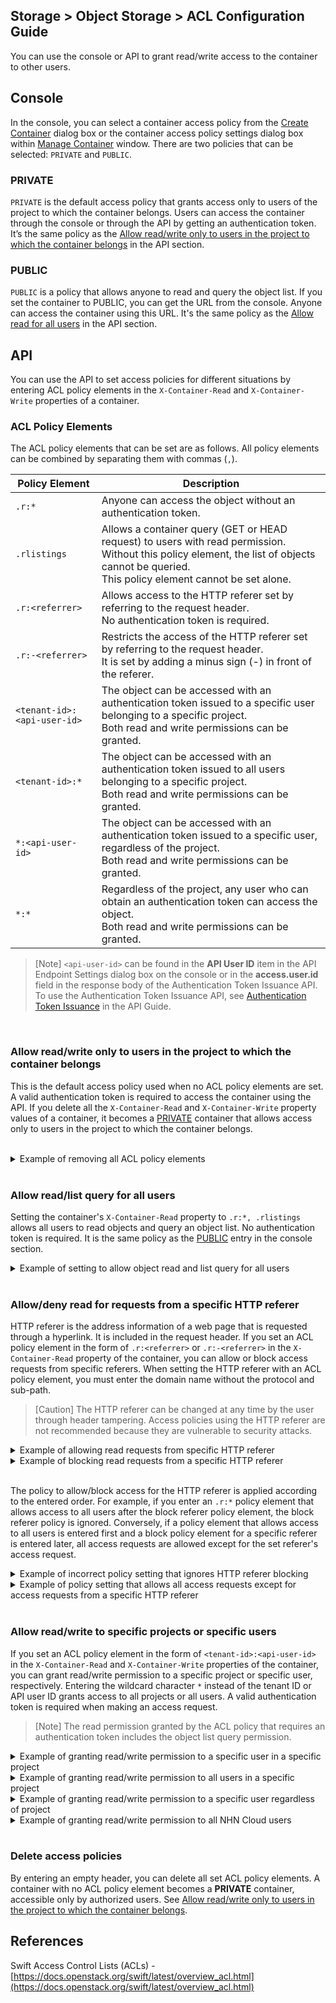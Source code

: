 ## Storage > Object Storage > ACL Configuration Guide

You can use the console or API to grant read/write access to the container to other users.

## Console
In the console, you can select a container access policy from the [Create Container](console-guide/#create-container) dialog box or the container access policy settings dialog box within [Manage Container](console-guide/#manage-container) window. There are two policies that can be selected: `PRIVATE` and `PUBLIC`.

### PRIVATE
`PRIVATE` is the default access policy that grants access only to users of the project to which the container belongs. Users can access the container through the console or through the API by getting an authentication token. It’s the same policy as the [Allow read/write only to users in the project to which the container belongs](acl-guide/#allow-readwrite-only-to-users-in-the-project-to-which-the-container-belongs) in the API section.
<br/>

### PUBLIC
`PUBLIC` is a policy that allows anyone to read and query the object list. If you set the container to PUBLIC, you can get the URL from the console. Anyone can access the container using this URL. It's the same policy as the [Allow read for all users](acl-guide/#allow-readlist-query-for-all-users) in the API section.
<br/>

## API
You can use the API to set access policies for different situations by entering ACL policy elements in the `X-Container-Read` and `X-Container-Write` properties of a container.
<br/>

### ACL Policy Elements

The ACL policy elements that can be set are as follows. All policy elements can be combined by separating them with commas (`,`).

| Policy Element | Description |
| --- | --- |
| `.r:*` | Anyone can access the object without an authentication token. |
| `.rlistings` | Allows a container query (GET or HEAD request) to users with read permission.<br/>Without this policy element, the list of objects cannot be queried.<br/>This policy element cannot be set alone. |
| `.r:<referrer>` | Allows access to the HTTP referer set by referring to the request header.<br/>No authentication token is required. |
| `.r:-<referrer>` | Restricts the access of the HTTP referer set by referring to the request header.<br/>It is set by adding a minus sign (-) in front of the referer. |
| `<tenant-id>:<api-user-id>` | The object can be accessed with an authentication token issued to a specific user belonging to a specific project.<br/>Both read and write permissions can be granted. |
| `<tenant-id>:*` | The object can be accessed with an authentication token issued to all users belonging to a specific project.<br/>Both read and write permissions can be granted. |
| `*:<api-user-id>` | The object can be accessed with an authentication token issued to a specific user, regardless of the project.<br/>Both read and write permissions can be granted. |
| `*:*` | Regardless of the project, any user who can obtain an authentication token can access the object.<br/>Both read and write permissions can be granted. |

> [Note]
>  `<api-user-id>` can be found in the **API User ID** item in the API Endpoint Settings dialog box on the console or in the **access.user.id** field in the response body of the Authentication Token Issuance API.
> To use the Authentication Token Issuance API, see [Authentication Token Issuance](api-guide/#authentication-token-issuance) in the API Guide.

<br/>

### Allow read/write only to users in the project to which the container belongs
This is the default access policy used when no ACL policy elements are set. A valid authentication token is required to access the container using the API.
If you delete all the `X-Container-Read` and `X-Container-Write` property values of a container, it becomes a [PRIVATE](acl-guide/#private) container that allows access only to users in the project to which the container belongs.

<br/>

<details>
<summary>Example of removing all ACL policy elements</summary>

```
$ curl -i -X POST \
  -H 'X-Auth-Token: ${token-id}' \
  -H 'X-Container-Read;' \
  -H 'X-Container-Write;' \
  https://api-storage.cloud.toast.com/v1/AUTH_*****/container
```

<blockquote>
<p>[Note]
When sending a header without a value using curl, a semicolon (;) must be appended to the header name.</p>
</blockquote>

If a request is made without a valid authentication token, an error message is responded.

```
$ curl -X GET \
  https://api-storage.cloud.toast.com/v1/AUTH_*****/container

<html><h1>Unauthorized</h1><p>This server could not verify that you are authorized to access the document you requested.</p></html>
```

You must have a valid authentication token in the request header to get the desired response.

```
$ curl -X GET \
  -H 'X-Auth-Token: ${token-id}' \
  https://api-storage.cloud.toast.com/v1/AUTH_*****/container

[List of objects in the container]
```
</details>
<br/>

### Allow read/list query for all users
Setting the container's `X-Container-Read` property to `.r:*, .rlistings` allows all users to read objects and query an object list. No authentication token is required. It is the same policy as the [PUBLIC](acl-guide/#public) entry in the console section.
<br/>

<details>
<summary>Example of setting to allow object read and list query for all users</summary>

```
$ curl -i -X POST \
  -H 'X-Auth-Token: ${token-id}' \
  -H 'X-Container-Read: .r:*, .rlistings' \
  https://api-storage.cloud.toast.com/v1/AUTH_*****/container
```

```
$ curl -O -X GET \
  https://api-storage.cloud.toast.com/v1/AUTH_*****/container/object

[Object download]


$ curl -X GET \
  https://api-storage.cloud.toast.com/v1/AUTH_*****/container

[List of objects in the container]
```

If you set only <code>.r:*</code>, users can access the object in the container, but they cannot query the object list.

```
$ curl -i -X POST \
  -H 'X-Auth-Token: ${token-id}' \
  -H 'X-Container-Read: .r:*' \
  https://api-storage.cloud.toast.com/v1/AUTH_*****/container
```

```
$ curl -O -X GET \
  https://api-storage.cloud.toast.com/v1/AUTH_*****/container/object

[Object download]


$ curl -X GET \
  https://api-storage.cloud.toast.com/v1/AUTH_*****/container

<html><h1>Unauthorized</h1><p>This server could not verify that you are authorized to access the document you requested.</p></html>
```

</details>
<br/>


### Allow/deny read for requests from a specific HTTP referer
HTTP referer is the address information of a web page that is requested through a hyperlink. It is included in the request header.
If you set an ACL policy element in the form of `.r:<referrer>` or `.r:-<referrer>` in the `X-Container-Read` property of the container, you can allow or block access requests from specific referers. When setting the HTTP referer with an ACL policy element, you must enter the domain name without the protocol and sub-path.

> [Caution]
The HTTP referer can be changed at any time by the user through header tampering. Access policies using the HTTP referer are not recommended because they are vulnerable to security attacks.

<details>
<summary>Example of allowing read requests from specific HTTP referer</summary>

```
$ curl -i -X POST \
  -H 'X-Auth-Token: ${token-id}' \
  -H 'X-Container-Read: .r:bar.foo.com' \
  https://api-storage.cloud.toast.com/v1/AUTH_*****/container
```

Objects can be accessed by specifying the allowed HTTP referer addresses in the API request header.

```
$ curl -O -X GET \
  -H 'Referer: https://bar.foo.com' \
  https://api-storage.cloud.toast.com/v1/AUTH_*****/container/object

[Object download]


$ curl -O -X GET \
  -H 'Referer: https://bar.foo.com/some/path' \
  https://api-storage.cloud.toast.com/v1/AUTH_*****/container/object

[Object download]
```

If there is no authorized referer address in the API request header or the protocol is not included in the referer address, access is blocked.

```
$ curl -X GET \
  https://api-storage.cloud.toast.com/v1/AUTH_*****/container/object

<html><h1>Unauthorized</h1><p>This server could not verify that you are authorized to access the document you requested.</p></html>


$ curl -X GET \
  -H 'Referer: https://example.com' \
  https://api-storage.cloud.toast.com/v1/AUTH_*****/container/object

<html><h1>Unauthorized</h1><p>This server could not verify that you are authorized to access the document you requested.</p></html>


$ curl -X GET \
  -H 'Referer: bar.foo.com' \
  https://api-storage.cloud.toast.com/v1/AUTH_*****/container/object

<html><h1>Unauthorized</h1><p>This server could not verify that you are authorized to access the document you requested.</p></html>
```

As shown below, entering a domain name starting with <code>.</code> in your HTTP referer settings allows read to referers including all subdomain addresses of the configured domain.

```
$ curl -i -X POST \
  -H 'X-Auth-Token: ${token-id}' \
  -H 'X-Container-Read: .r:.foo.com' \
  https://api-storage.cloud.toast.com/v1/AUTH_*****/container
```

```
$ curl -O -X GET \
  -H 'Referer: https://bar.foo.com' \
  https://api-storage.cloud.toast.com/v1/AUTH_*****/container/object

[Object download]


$ curl -O -X GET \
  -H 'Referer: https://qux.baz.foo.com/some/path' \
  https://api-storage.cloud.toast.com/v1/AUTH_*****/container/object

[Object download]
```

Requests that do not contain subdomains are blocked.

```
$ curl -X GET \
  -H 'Referer: https://foo.com' \
  https://api-storage.cloud.toast.com/v1/AUTH_*****/container/object

<html><h1>Unauthorized</h1><p>This server could not verify that you are authorized to access the document you requested.</p></html>
```

To allow access requests from all referers with a specific domain name, use a comma list as follows.

```
$ curl -i -X POST \
  -H 'X-Auth-Token: ${token-id}' \
  -H 'X-Container-Read: .r:foo.com, .r:.foo.com' \
  https://api-storage.cloud.toast.com/v1/AUTH_*****/container
```

```
$ curl -O -X GET \
  -H 'Referer: https://foo.com' \
  https://api-storage.cloud.toast.com/v1/AUTH_*****/container/object

[Object download]


$ curl -O -X GET \
  -H 'Referer: https://baz.foo.com/some/path' \
  https://api-storage.cloud.toast.com/v1/AUTH_*****/container/object

[Object download]
```
</details>

<details>
<summary>Example of blocking read requests from a specific HTTP referer</summary>

```
$ curl -i -X POST \
  -H 'X-Auth-Token: ${token-id}' \
  -H 'X-Container-Read: .r:-bar.foo.com' \
  https://api-storage.cloud.toast.com/v1/AUTH_*****/container
```

If you set the HTTP referer domain name with a minus sign in front of it, requests from the set HTTP referer is blocked.

```
$ curl -X GET -H 'Referer: https://bar.foo.com' \
  https://api-storage.cloud.toast.com/v1/AUTH_*****/container/object

<html><h1>Unauthorized</h1><p>This server could not verify that you are authorized to access the document you requested.</p></html>
```

</details>
<br/>

The policy to allow/block access for the HTTP referer is applied according to the entered order. For example, if you enter an `.r:*` policy element that allows access to all users after the block referer policy element, the block referer policy is ignored. Conversely, if a policy element that allows access to all users is entered first and a block policy element for a specific referer is entered later, all access requests are allowed except for the set referer's access request.
<br/>

<details>
<summary>Example of incorrect policy setting that ignores HTTP referer blocking</summary>

```
$ curl -i -X POST \
  -H 'X-Auth-Token: ${token-id}' \
  -H 'X-Container-Read: .r:-bar.foo.com, .r:*' \
  https://api-storage.cloud.toast.com/v1/AUTH_*****/container
```

```
$ curl -O -X GET \
  https://api-storage.cloud.toast.com/v1/AUTH_*****/container/object

[Object download]


$ curl -O -X GET -H 'Referer: https://bar.foo.com' \
  https://api-storage.cloud.toast.com/v1/AUTH_*****/container/object

[Object download]
```
</details>

<details>
<summary>Example of policy setting that allows all access requests except for access requests from a specific HTTP referer</summary>

```
$ curl -i -X POST \
  -H 'X-Auth-Token: ${token-id}' \
  -H 'X-Container-Read: .r:*, .r:-bar.foo.com' \
  https://api-storage.cloud.toast.com/v1/AUTH_*****/container
```

```
$ curl -O -X GET \
  https://api-storage.cloud.toast.com/v1/AUTH_*****/container/object

[Object download]


$ curl -X GET -H 'Referer: https://bar.foo.com' \
  https://api-storage.cloud.toast.com/v1/AUTH_*****/container/object

<html><h1>Unauthorized</h1><p>This server could not verify that you are authorized to access the document you requested.</p></html>
```
</details>
<br/>

### Allow read/write to specific projects or specific users
If you set an ACL policy element in the form of `<tenant-id>:<api-user-id>` in the `X-Container-Read` and `X-Container-Write` properties of the container, you can grant read/write permission to a specific project or specific user, respectively. Entering the wildcard character `*` instead of the tenant ID or API user ID grants access to all projects or all users. A valid authentication token is required when making an access request.

> [Note]
> The read permission granted by the ACL policy that requires an authentication token includes the object list query permission.

<details>
<summary>Example of granting read/write permission to a specific user in a specific project</summary>

```
$ curl -i -X POST \
  -H 'X-Auth-Token: ${token-id}' \
  -H 'X-Container-Read: {tenant-id}:{api-user-id}' \
  -H 'X-Container-Write: {tenant-id}:{api-user-id}' \
  https://api-storage.cloud.toast.com/v1/AUTH_*****/container
```

When requesting access to an object, a valid authentication token issued by an authorized tenant ID and NHN Cloud user ID is required.

```
$ curl -X GET \
  -H 'X-Auth-Token: ${token-id}' \
  https://api-storage.cloud.toast.com/v1/AUTH_*****/container

[List of objects in the container]


$ curl -O -X GET \
  -H 'X-Auth-Token: ${token-id}' \
  https://api-storage.cloud.toast.com/v1/AUTH_*****/container/object

[Object download]
```
</details>

<details>
<summary>Example of granting read/write permission to all users in a specific project</summary>

```
$ curl -i -X POST \
  -H 'X-Auth-Token: ${token-id}' \
  -H 'X-Container-Read: {tenant-id}:*' \
  -H 'X-Container-Write: {tenant-id}:*' \
  https://api-storage.cloud.toast.com/v1/AUTH_*****/container
```

When requesting access to an object, a valid authentication token issued by an authorized tenant ID and NHN Cloud user ID belonging to the corresponding project is required.
<br/><br/>
</details>

<details>
<summary>Example of granting read/write permission to a specific user regardless of project</summary>

```
$ curl -i -X POST \
  -H 'X-Auth-Token: ${token-id}' \
  -H 'X-Container-Read: *:{api-user-id}' \
  -H 'X-Container-Write: *:{api-user-id}' \
  https://api-storage.cloud.toast.com/v1/AUTH_*****/container
```

When requesting access to an object, a valid authentication token issued by an authorized NHN Cloud user ID is required.
<br/><br/>
</details>

<details>
<summary>Example of granting read/write permission to all NHN Cloud users</summary>

```
$ curl -i -X POST \
  -H 'X-Auth-Token: ${token-id}' \
  -H 'X-Container-Read: *:*' \
  -H 'X-Container-Write: *:*' \
  https://api-storage.cloud.toast.com/v1/AUTH_*****/container
```

A valid authentication token is required when making an access request to an object.
</details>
<br/>

### Delete access policies
By entering an empty header, you can delete all set ACL policy elements. A container with no ACL policy element becomes a **PRIVATE** container, accessible only by authorized users. See [Allow read/write only to users in the project to which the container belongs](acl-guide/#allow-readwrite-only-to-users-in-the-project-to-which-the-container-belongs).


## References
Swift Access Control Lists (ACLs) - [https://docs.openstack.org/swift/latest/overview_acl.html](https://docs.openstack.org/swift/latest/overview_acl.html)
